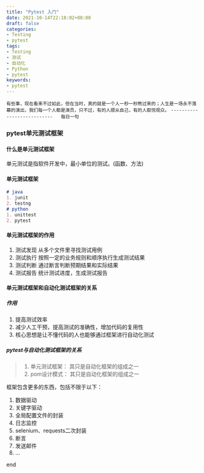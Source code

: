 ```yaml
---
title: "Pytest 入门"
date: 2021-10-14T22:18:02+08:00
draft: false
categories:
- Testing
- pytest
tags:
- Testing
- 测试
- 自动化
- Python
- pytest
keywords:
- pytest
---
```


`有些事，现在看来不过如此，但在当时，真的就是一个人一秒一秒熬过来的；人生是一场永不落幕的演出，我们每一个人都是演员，只不过，有的人顺从自己，有的人取悦观众。`
`---------------------------   每日一句`

### pytest单元测试框架
#### 什么是单元测试框架

单元测试是指软件开发中，最小单位的测试。(函数、方法)

#### 单元测试框架

```markdown
# java
1. junit
2. testng
# python
1. unittest
2. pytest
```

#### 单元测试框架的作用
1. 测试发现     从多个文件里寻找测试用例
2. 测试执行     按照一定的业务规则和顺序执行生成测试结果
3. 测试判断     通过断言判断预期结果和实际结果
4. 测试报告     统计测试进度，生成测试报告

#### 单元测试框架和自动化测试框架的关系

##### 作用
1. 提高测试效率
2. 减少人工干预，提高测试的准确性，增加代码的复用性
3. 核心思想是让不懂代码的人也能够通过框架进行自动化测试

##### pytest与自动化测试框架的关系

> 1. 单元测试框架： 其只是自动化框架的组成之一
> 2. pom设计模式：  其只是自动化框架的组成之一

框架包含更多的东西，包括不限于以下：
1. 数据驱动
2. 关键字驱动
3. 全局配置文件的封装
4. 日志监控
5. selenium、requests二次封装
6. 断言
7. 发送邮件
8. ...

end